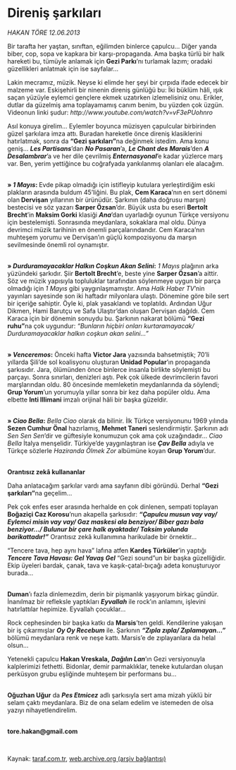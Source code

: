 # Direniş şarkıları

*HAKAN TÖRE 12.06.2013*

<div class="yazi"><p>Bir tarafta her yaştan, sınıftan, eğilimden binlerce çapulcu... Diğer yanda biber, cop, sopa ve kapkara bir karşı-propaganda. Ama başka türlü bir halk hareketi bu, tümüyle anlamak için <b>Gezi Parkı</b>’nı turlamak lazım; oradaki güzellikleri anlatmak için ise sayfalar... </p>
<p>Lakin mecramız, müzik. Neyse ki elimde her şeyi bir çırpıda ifade edecek bir malzeme var. Eskişehirli bir ninenin direniş günlüğü bu: İki büklüm hâli, ışık saçan yüzüyle eylemci gençlere ekmek uzatırken izlemelisiniz onu. Erikler, dutlar da güzelmiş ama toplayamamış canım benim, bu yüzden çok üzgün. Videonun linki şudur: <i>http://www.youtube.com/watch?v=vF3ePUohnro</i> </p>
<p>Asıl konuya girelim... Eylemler boyunca müzisyen çapulcular birbirinden güzel şarkılara imza attı. Buradan hareketle önce direniş klasiklerini hatırlatmak, sonra da <b>“Gezi şarkıları”</b>na değinmek istedim. Ama konu geniş... <b><i>Les Partisans</i></b>’dan <b><i>No Pasaran</i></b>’a, <b><i>Le Chant des Marais</i></b>’den <b><i>A Desalambrar</i></b>’a ve her dile çevrilmiş <b><i>Enternasyonal</i></b>’e kadar yüzlerce marş var. Ben, yerim yettiğince bu coğrafyada yankılanmış olanları ele alacağım.</p>
<p><b><br/>» <i>1 Mayıs</i>: </b>Evde pikap olmadığı için istifleyip kutulara yerleştirdiğim eski plakların arasında buldum 45’liğini. Bu plak, <b>Cem Karaca</b>’nın<b> </b>en sert dönemi olan<b> Dervişan</b> yıllarının bir ürünüdür. Şarkının (daha doğrusu marşın) bestecisi ve söz yazarı <b>Sarper Özsan</b>’dır. Büyük usta bu eseri <b>Bertolt Brecht</b>’in <b>Maksim Gorki</b> klasiği <b><i>Ana</i></b>’dan uyarladığı oyunun Türkçe versiyonu için bestelemişti. Sonrasında meydanlara, sokaklara mal oldu. Dünya devrimci müzik tarihinin en önemli parçalarındandır. Cem Karaca’nın muhteşem yorumu ve Dervişan’ın güçlü kompozisyonu da marşın sevilmesinde önemli rol oynamıştır.</p>
<p><b><br/>» <i>Durduramayacaklar Halkın Coşkun Akan Selini</i>:</b> <i>1 Mayıs</i> plağının arka yüzündeki şarkıdır. Şiir <b>Bertolt Brecht</b>’e, beste yine <b>Sarper Özsan</b>’a aittir. Söz ve müzik yapısıyla topluluklar tarafından söylenmeye uygun bir parça olmadığı için <i>1 Mayıs</i> gibi yaygınlaşmamıştır. Ama <i>Halk Haber TV</i>’nin yayınları sayesinde son iki haftadır milyonlara ulaştı. Dönemine göre bile sert bir içeriğe sahiptir. Öyle ki, plak yasaklandı ve toplatıldı. Ardından Uğur Dikmen, Hami Barutçu ve Safa Ulaştır’dan oluşan Dervişan dağıldı. Cem Karaca için bir dönemin sonuydu bu. Şarkının nakarat bölümü <b>“Gezi ruhu”</b>na çok uygundur: <i>“Bunların hiçbiri onları kurtaramayacak/ Durduramayacaklar halkın coşkun akan selini…”</i></p>
<p><b><br/>» <i>Venceremos</i>:</b> Önceki hafta <b>Victor Jara</b> yazısında bahsetmiştik; 70’li yıllarda Şili’de sol koalisyonu oluşturan <b>Unidad Popular</b>’ın propaganda şarkısıdır. Jara, ölümünden önce binlerce insanla birlikte söylemişti bu parçayı. Sonra sınırları, denizleri aştı. Pek çok ülkede devrimcilerin favori marşlarından oldu. 80 öncesinde memleketin meydanlarında da söylendi; <b>Grup Yorum</b>’un yorumuyla yıllar sonra bir kez daha popüler oldu. Ama elbette <b>Inti Illimani</b> imzalı orijinal hâli bir başka güzeldir.</p>
<p><b><br/>» <i>Ciao Bella</i>:</b> <i>Bella Ciao</i> olarak da bilinir. İlk Türkçe versiyonunu 1969 yılında <b>Sezen Cumhur Önal</b> hazırlamış, <b>Mehmet Taneri</b> seslendirmiştir. Şarkının adı <i>Sen Sen Sen</i>’dir ve güftesiyle konumuzun çok ama çok uzağındadır... <i>Ciao Bella</i> İtalya menşelidir. Türkiye’de yaygınlaştıran ise <b><i>Çav Bella</i></b> adıyla ve Türkçe sözlerle <i>Haziranda Ölmek Zor</i> albümüne koyan <b>Grup Yorum</b>’dur. </p>
<p><b><br/>Orantısız zekâ kullananlar</b></p>
<p>Daha anlatacağım şarkılar vardı ama sayfanın dibi göründü. Derhal <b>“Gezi şarkıları”</b>na geçelim...</p>
<p>Pek çok enfes eser arasında herhalde en çok dinlenen, sempati toplayan <b>Boğaziçi Caz Korosu</b>’nun akapella şarkısıdır: <b><i>“Çapulcu musun vay vay/ Eylemci misin vay vay/ Gaz maskesi ala benziyor/ Biber gazı bala benziyor.../ Bulunur bir çare halk ayaktadır/ Taksim yolunda barikattadır!”</i></b> Orantısız zekâ kullanımına harikulade bir örnektir...</p>
<p>“Tencere tava, hep aynı hava” lafına atfen <b>Kardeş Türküler</b>’in yaptığı <b><i>Tencere Tava Havası: Gel Yavaş Gel</i></b> “Gezi sound”un bir başka güzelliğidir. Ekip üyeleri bardak, çanak, tava ve kaşık-çatal-bıçağı adeta konuşturuyor burada...</p>
<p><b><br/>Duman</b>’ı fazla dinlemezdim, derin bir pişmanlık yaşıyorum birkaç gündür. İnanılmaz bir refleksle yaptıkları <b><i>Eyvallah</i></b> ile rock’ın anlamını, işlevini hatırlattılar hepimize. Eyvallah çocuklar...</p>
<p>Rock cephesinden bir başka katkı da <b>Marsis</b>’ten geldi. Kendilerine yakışan bir iş çıkarmışlar <b><i>Oy Oy Recebum</i></b> ile. Şarkının <b><i>“Zıpla zıpla/ Zıplamayan...”</i></b> bölümü meydanlara renk ve neşe kattı. Marsis’e de zıplayanlara da helal olsun... </p>
<p>Yetenekli çapulcu <b>Hakan Vreskala,</b> <b><i>Dağılın Lan</i></b>’ın Gezi versiyonuyla kalplerimizi fethetti. Bidonlar, demir parmaklıklar, teneke kutulardan oluşan perküsyon grubu eşliğinde muhteşem bir performans bu...</p>
<p><b><br/>Oğuzhan Uğur</b> da <b><i>Pes Etmicez</i></b> adlı şarkısıyla sert ama mizah yüklü bir selam çaktı meydanlara. Biz de ona selam edelim ve istemeden de olsa yazıyı nihayetlendirelim.</p><b>
<p><br/>tore.hakan@gmail.com</p>
<p></p></b> 
</div>

Kaynak: [taraf.com.tr](http://www.taraf.com.tr:80/hakan-tore/makale-direnis-sarkilari.htm), [web.archive.org (arşiv bağlantısı)](http://web.archive.org/web/20130613052757/http://www.taraf.com.tr:80/hakan-tore/makale-direnis-sarkilari.htm)
